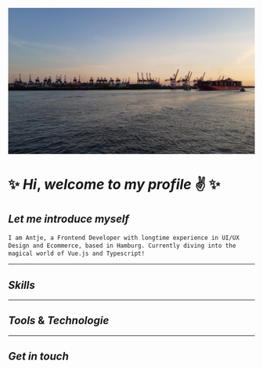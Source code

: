 ![Header](readme_header_hafen.jpg "Header")
#  &#10024; _Hi_, _welcome_ _to_ _my_ _profile_  &#9996; &#10024;

## _Let_ _me_ _introduce_ _myself_

```
I am Antje, a Frontend Developer with longtime experience in UI/UX Design and Ecommerce, based in Hamburg. Currently diving into the magical world of Vue.js and Typescript!

```

---


## _Skills_

---

## _Tools_ & _Technologie_

---

## _Get_ _in_ _touch_
 
<!--
**SommerAntje/SommerAntje** is a ✨ _special_ ✨ repository because its `README.md` (this file) appears on your GitHub profile.

Here are some ideas to get you started:

- 🔭 I’m currently working on ...
- 🌱 I’m currently learning ...
- 👯 I’m looking to collaborate on ...
- 🤔 I’m looking for help with ...
- 💬 Ask me about ...
- 📫 How to reach me: ...
- 😄 Pronouns: ...
- ⚡ Fun fact: ...
-->
<!--img src="readme_header_hafen.jpg " height="350px"-->